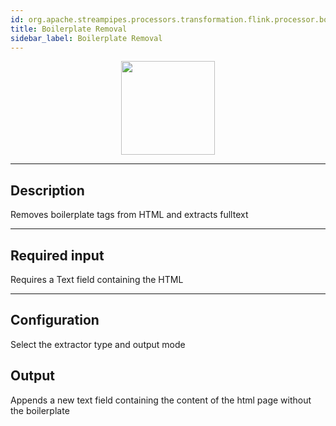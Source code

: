 ```yaml
---
id: org.apache.streampipes.processors.transformation.flink.processor.boilerplate
title: Boilerplate Removal
sidebar_label: Boilerplate Removal
---
```


<!--
  ~ Licensed to the Apache Software Foundation (ASF) under one or more
  ~ contributor license agreements.  See the NOTICE file distributed with
  ~ this work for additional information regarding copyright ownership.
  ~ The ASF licenses this file to You under the Apache License, Version 2.0
  ~ (the "License"); you may not use this file except in compliance with
  ~ the License.  You may obtain a copy of the License at
  ~
  ~    http://www.apache.org/licenses/LICENSE-2.0
  ~
  ~ Unless required by applicable law or agreed to in writing, software
  ~ distributed under the License is distributed on an "AS IS" BASIS,
  ~ WITHOUT WARRANTIES OR CONDITIONS OF ANY KIND, either express or implied.
  ~ See the License for the specific language governing permissions and
  ~ limitations under the License.
  ~
  -->



<p align="center"> 
    <img src="/img/pipeline-elements/org.apache.streampipes.processors.transformation.flink.processor.boilerplate/icon.png" width="150px;" class="pe-image-documentation"/>
</p>

***

## Description

Removes boilerplate tags from HTML and extracts fulltext

***

## Required input
Requires a Text field containing the HTML

***

## Configuration

Select the extractor type and output mode

## Output
Appends a new text field containing the content of the html page without the boilerplate
